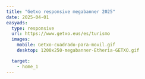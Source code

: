 ```yaml
---
title: "Getxo responsive megabanner 2025"
date: 2025-04-01
easyads:
  type: responsive
  url: https://www.getxo.eus/es/turismo
  images:
    mobile: Getxo-cuadrado-para-movil.gif
    desktop: 1200x250-megabanner-Etheria-GETXO.gif

  target: 
    - home_1
---
```

